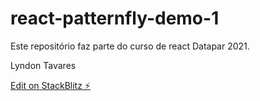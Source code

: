 # react-patternfly-demo-1

Este repositório faz parte do curso de react Datapar 2021.

Lyndon Tavares

[Edit on StackBlitz ⚡️](https://stackblitz.com/edit/react-patternfly-demo-1)
